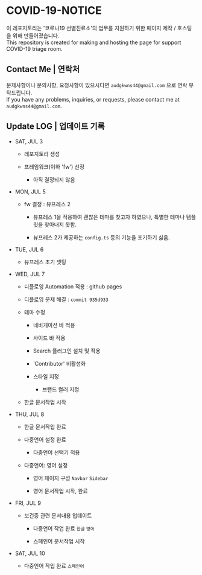 # COVID-19-NOTICE

이 레포지토리는 '코로나19 선별진료소'의 업무를 지원하기 위한 페이지 제작 / 호스팅을 위해 만들어졌습니다.  
This repository is created for making and hosting the page for support COVID-19 triage room.  

## Contact Me | 연락처

문제사항이나 문의사항, 요청사항이 있으시다면 `audgkwns44@gmail.com` 으로 연락 부탁드립니다.  
If you have any problems, inquiries, or requests, please contact me at `audgkwns44@gmail.com`.

## Update LOG | 업데이트 기록

- SAT, JUL 3

  - 레포지토리 생성

  - 프레임워크(이하 'fw') 선정

    - 아직 결정되지 않음

- MON, JUL 5

  - fw 결정 : 뷰프레스 2

    - 뷰프레스 1을 적용하여 괜찮은 테마를 찾고자 하였으나, 특별한 테마나 템플릿을 찾아내지 못함.

    - 뷰프레스 2가 제공하는 `config.ts` 등의 기능을 포기하기 싫음.

- TUE, JUL 6

  - 뷰프레스 초기 셋팅

- WED, JUL 7

  - 디플로잉 Automation 적용 : github pages

  - 디플로잉 문제 해결 : `commit 935d933`

  - 테마 수정

    - 네비게이션 바 적용

    - 사이드 바 적용

    - Search 플러그인 설치 및 적용

    - 'Contributor' 비활성화

    - 스타일 지정

      - 브랜드 컬러 지정

  - 한글 문서작업 시작

- THU, JUL 8

  - 한글 문서작업 완료

  - 다중언어 설정 완료

    - 다중언어 선택기 적용

  - 다중언어: 영어 설정

    - 영어 페이지 구성 `Navbar` `Sidebar`

    - 영어 문서작업 시작, 완료

- FRI, JUL 9

  - 보건증 관련 문서내용 업데이트

    - 다중언어 작업 완료 `한글` `영어`

    - 스페인어 문서작업 시작

- SAT, JUL 10

  - 다중언어 작업 완료 `스페인어`
